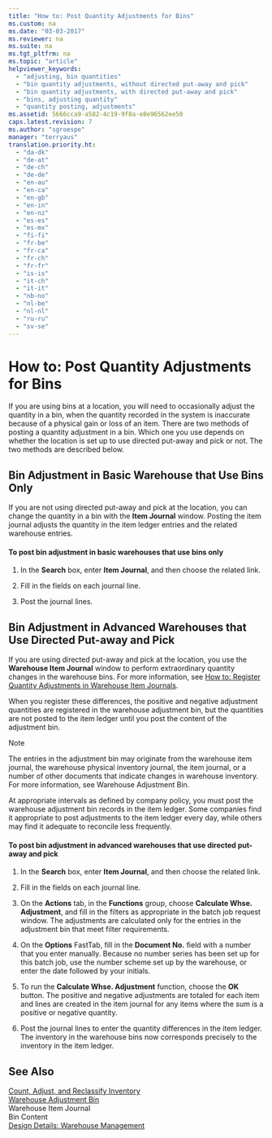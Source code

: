 ```yaml
---
title: "How to: Post Quantity Adjustments for Bins"
ms.custom: na
ms.date: "03-03-2017"
ms.reviewer: na
ms.suite: na
ms.tgt_pltfrm: na
ms.topic: "article"
helpviewer_keywords: 
  - "adjusting, bin quantities"
  - "bin quantity adjustments, without directed put-away and pick"
  - "bin quantity adjustments, with directed put-away and pick"
  - "bins, adjusting quantity"
  - "quantity posting, adjustments"
ms.assetid: 5666cca9-a582-4c19-9f8a-e8e96562ee50
caps.latest.revision: 7
ms.author: "sgroespe"
manager: "terryaus"
translation.priority.ht: 
  - "da-dk"
  - "de-at"
  - "de-ch"
  - "de-de"
  - "en-au"
  - "en-ca"
  - "en-gb"
  - "en-in"
  - "en-nz"
  - "es-es"
  - "es-mx"
  - "fi-fi"
  - "fr-be"
  - "fr-ca"
  - "fr-ch"
  - "fr-fr"
  - "is-is"
  - "it-ch"
  - "it-it"
  - "nb-no"
  - "nl-be"
  - "nl-nl"
  - "ru-ru"
  - "sv-se"
---
```

# How to: Post Quantity Adjustments for Bins
If you are using bins at a location, you will need to occasionally adjust the quantity in a bin, when the quantity recorded in the system is inaccurate because of a physical gain or loss of an item. There are two methods of posting a quantity adjustment in a bin. Which one you use depends on whether the location is set up to use directed put\-away and pick or not. The two methods are described below.  
  
## Bin Adjustment in Basic Warehouse that Use Bins Only  
 If you are not using directed put\-away and pick at the location, you can change the quantity in a bin with the  **Item Journal** window. Posting the item journal adjusts the quantity in the item ledger entries and the related warehouse entries.  
  
#### To post bin adjustment in basic warehouses that use bins only  
  
1.  In the **Search** box, enter **Item Journal**, and then choose the related link.  
  
2.  Fill in the fields on each journal line.  
  
3.  Post the journal lines.  
  
## Bin Adjustment in Advanced Warehouses that Use Directed Put\-away and Pick  
 If you are using directed put\-away and pick at the location, you use the **Warehouse Item Journal** window to perform extraordinary quantity changes in the warehouse bins. For more information, see [How to: Register Quantity Adjustments in Warehouse Item Journals](../WarehouseActivities/how-to-register-quantity-adjustments-in-warehouse-item-journals.md).  
  
 When you register these differences, the positive and negative adjustment quantities are registered in the warehouse adjustment bin, but the quantities are not posted to the item ledger until you post the content of the adjustment bin.  
  
> [!NOTE]  
>  The entries in the adjustment bin may originate from the warehouse item journal, the warehouse physical inventory journal, the item journal, or a number of other documents that indicate changes in warehouse inventory. For more information, see Warehouse Adjustment Bin.  
  
 At appropriate intervals as defined by company policy, you must post the warehouse adjustment bin records in the item ledger. Some companies find it appropriate to post adjustments to the item ledger every day, while others may find it adequate to reconcile less frequently.  
  
#### To post bin adjustment in advanced warehouses that use directed put\-away and pick  
  
1.  In the **Search** box, enter **Item Journal**, and then choose the related link.  
  
2.  Fill in the fields on each journal line.  
  
3.  On the **Actions** tab, in the **Functions** group, choose **Calculate Whse. Adjustment**, and fill in the filters as appropriate in the batch job request window. The adjustments are calculated only for the entries in the adjustment bin that meet filter requirements.  
  
4.  On the **Options** FastTab, fill in the **Document No.** field with a number that you enter manually. Because no number series has been set up for this batch job, use the number scheme set up by the warehouse, or enter the date followed by your initials.  
  
5.  To run the **Calculate Whse. Adjustment** function, choose the **OK** button. The positive and negative adjustments are totaled for each item and lines are created in the item journal for any items where the sum is a positive or negative quantity.  
  
6.  Post the journal lines to enter the quantity differences in the item ledger. The inventory in the warehouse bins now corresponds precisely to the inventory in the item ledger.  
  
## See Also  
 [Count, Adjust, and Reclassify Inventory](../WarehouseActivities/count-adjust-and-reclassify-inventory.md)   
 [Warehouse Adjustment Bin](../WarehouseActivities/warehouse-adjustment-bin.md)   
 Warehouse Item Journal   
 Bin Content   
 [Design Details: Warehouse Management](../ApplicationDesign/design-details-warehouse-management.md)